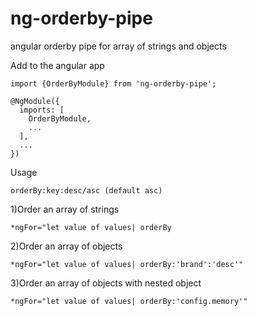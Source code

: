 # ng-orderby-pipe
 angular orderby pipe for array of strings and objects
 
Add to the angular app
 
    import {OrderByModule} from 'ng-orderby-pipe';

    @NgModule({
      imports: [
        OrderByModule,
        ...
      ],
      ...
    })
 
Usage

    orderBy:key:desc/asc (default asc)

1)Order an array of strings

    *ngFor="let value of values| orderBy

2)Order an array of objects

    *ngFor="let value of values| orderBy:'brand':'desc'"

3)Order an array of objects with nested object

    *ngFor="let value of values| orderBy:'config.memory'"


